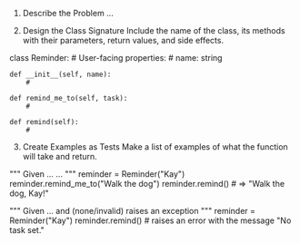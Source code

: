 1. Describe the Problem
...


2. Design the Class Signature
Include the name of the class, its methods with their parameters, return values, and side effects.

class Reminder:
    # User-facing properties:
    #   name: string

    def __init__(self, name):
        #

    def remind_me_to(self, task):
        #

    def remind(self):
        #


3. Create Examples as Tests
Make a list of examples of what the function will take and return.

"""
Given ...
    ...
"""
reminder = Reminder("Kay")
reminder.remind_me_to("Walk the dog")
reminder.remind() # => "Walk the dog, Kay!"

"""
Given ... and (none/invalid)
    raises an exception
"""
reminder = Reminder("Kay")
reminder.remind() # raises an error with the message "No task set."

